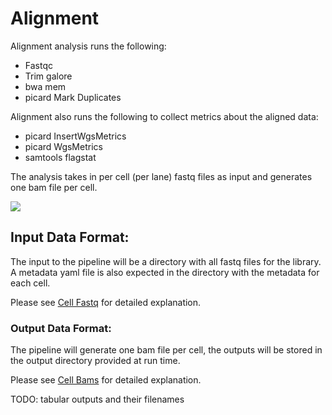 # Alignment

Alignment analysis runs the following:

- Fastqc
- Trim galore
- bwa mem
- picard Mark Duplicates


Alignment also runs the following to collect metrics about the aligned data:
- picard InsertWgsMetrics
- picard WgsMetrics
- samtools flagstat


The analysis takes in per cell (per lane) fastq files as input and generates one bam file per cell.

![](https://lucid.app/publicSegments/view/a0884cb4-a4ff-4696-990f-53c28276a254/image.png)

## Input Data Format:

The input to the pipeline will be a directory with all fastq files for the library. A metadata yaml file is also expected in the directory with the metadata for each cell.

Please see [Cell Fastq](../data_formats/cell_fastqs.md) for detailed explanation. 



### Output Data Format:

The pipeline will generate one bam file per cell, the outputs will be stored in the output directory provided at run time. 


Please see [Cell Bams](../data_formats/per_cell_bams.md) for detailed explanation. 


TODO: tabular outputs and their filenames

